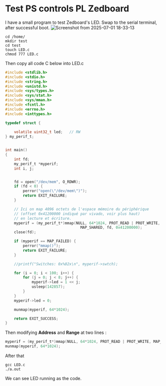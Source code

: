 # Test PS controls PL Zedboard
I have a small program to test Zedboard's LED. 
Swap to the serial terminal, after successful boot.
![Screenshot from 2025-07-01 18-33-13](https://github.com/user-attachments/assets/0f24202e-0c29-4f6e-ba5e-f8afd8dd1a2d)

```shell
cd /home/
mkdir test
cd test
touch LED.c
chmod 777 LED.c
```
Then copy all code C below into LED.c


```c
#include <stdlib.h>
#include <stdio.h>
#include <string.h>
#include <unistd.h>
#include <sys/types.h>
#include <sys/stat.h>
#include <sys/mman.h>
#include <fcntl.h>
#include <errno.h>
#include <inttypes.h>

typedef struct {
	
	volatile uint32_t led;   // RW
} my_perif_t;


int main()
{
	int fd;
	my_perif_t *myperif;
	int i, j;


	fd = open("/dev/mem", O_RDWR);
	if (fd < 0) {
		perror("open(\"/dev/mem\")");
		return EXIT_FAILURE;
	}

	// Ici on map 4096 octets de l'espace mémoire du périphérique 
	// (offset 0x41200000 indiqué par vivado, voir plus haut)
	// en lecture et écriture.
	myperif = (my_perif_t*)mmap(NULL, 64*1024, PROT_READ | PROT_WRITE, 
								  MAP_SHARED, fd, 0x41200000);
	close(fd);

	if (myperif == MAP_FAILED) {
		perror("mmap()");
		return EXIT_FAILURE;
	}

	//printf("Switches: 0x%02x\n", myperif->swtch);

	for (i = 0; i < 100; i++) {
		for (j = 0; j < 8; j++) {
			myperif->led = 1 << j;
			usleep(142857);
		}
	}
	myperif->led = 0;

	munmap(myperif, 64*1024);

	return EXIT_SUCCESS;
}

```
 Then modifying **Address** and **Range** at two lines :
```c
myperif = (my_perif_t*)mmap(NULL, 64*1024, PROT_READ | PROT_WRITE, MAP_SHARED, fd, 0x41200000); 
munmap(myperif, 64*1024);
```

After that 
```shell
gcc LED.c
./a.out
```

We can see LED running as the code.
